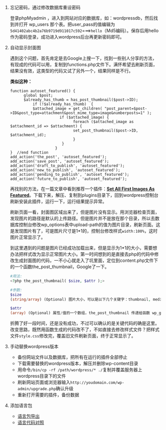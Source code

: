 1. 忘记密码，通过修改数据库重设密码

    登录phpMyadmin ，进入到网站对应的数据库，如：wordpressdb，然后找到并打开 wp_users 那个表。把user_pass的值编辑为`5d41402abc4b2a76b9719d911017c592`===>`hello`（Md5编码）。保存后用hello作为密码登录，成功进入wordpress后台再更新密码即可。


2. 自动显示封面图

    遇到这个问题，首先肯定是去Google上搜一下，找到一些别人分享的方法，有现成的代码可以用，复制到functions.php文件下。满怀希望去刷新页面，结果没有效，这类型的代码又试了另外一个，结果同样是不行。

    **类似这种：**
    ```
    function autoset_featured() {
          global $post;
          $already_has_thumb = has_post_thumbnail($post->ID);
              if (!$already_has_thumb)  {
              $attached_image = get_children( "post_parent=$post->ID&post_type=attachment&post_mime_type=image&numberposts=1" );
                          if ($attached_image) {
                                foreach ($attached_image as $attachment_id => $attachment) {
                                set_post_thumbnail($post->ID, $attachment_id);
                                }
                           }
                        }
    }  //end function
    add_action('the_post', 'autoset_featured');
    add_action('save_post', 'autoset_featured');
    add_action('draft_to_publish', 'autoset_featured');
    add_action('new_to_publish', 'autoset_featured');
    add_action('pending_to_publish', 'autoset_featured');
    add_action('future_to_publish', 'autoset_featured');

    ```
    再找别的方法，在一篇文章中看到推荐一个插件：[**Set All First Images As Featured**](https://wordpress.org/plugins/set-all-first-images-as-featured/)。下载下来，解压、复制到plugins目录下，回到wordpress控制台刷新安装此插件，运行一下，运行结果提示异常。

    刷新页面一看，封面图区域出来了，但是图片没有显示。用浏览器检查页面，发现图片的路径是默认的上传路径。但是图片并不是放在那个目录，所以去数据库控制台修改wp_options表中upload-path的值为图片目录，刷新页面。这是发现图片有了，可是图片尺寸是1*1的，控制台修改样式`width:100%`，这时图片正常显示了。

    到这里遇到的问题是图片已经成功加载出来，但是显示为1*1的大小，需要想办法把样式改为显示正常图片大小。第一时间想到的是直接去php的代码中修改生成封面图的代码，一不小心就走入了坑里面，定位到content.php文件下的一个函数the_post_thumbnail，Google了一下。
    ```php
    #用法: 
    <?php the_post_thumbnail( $size, $attr );>
    
    #参数:
    $size
    (string/array) (Optional) 图片大小，可以是以下几个关键字：thumbnail, medium, large, full，或者通过函数 add_image_size() 自定义尺寸的关键字。或者宽和高的一个大小，比如：(32,32).

    $attr
    (array) (Optional) 属性/值的一个数组，the_post_thumbnail 传递给函数 wp_get_attachment_image用来获取图。

    ```
    
    折腾了好一段时间，还是没有成功，不过可以确认的是关键代码的确是这里。改变思路，既然用函数生成的代码改不了，不如直接去修改样式文件？把样式文件`style.css`修改完，覆盖旧文件刷新页面，终于正常显示了。


3. 手动替换wordpress版本

    - 备份网站文件以及数据库，把所有在运行的插件全部停止
    - 下载需要替换的wordpress版本，解压并删除wp-content目录
    - 用命令`/bin/cp -rf /path/wordpress/* ./`复制并覆盖服务器上wordpress目录下的文件
    - 刷新网站页面或浏览器输入`http://youdomain.com/wp-admin/upgrade.php`确认升级
    - 重新打开需要的插件，备份数据


4. 添加语言包

    - [语言包导出](https://translate.wordpress.org/projects/wp/4.8.x/en-gb/default/)
    - [语言代码对照](https://make.wordpress.org/polyglots/teams/)